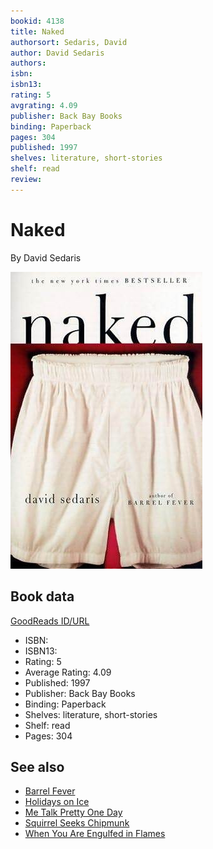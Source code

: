 ```yaml
---
bookid: 4138
title: Naked
authorsort: Sedaris, David
author: David Sedaris
authors: 
isbn: 
isbn13: 
rating: 5
avgrating: 4.09
publisher: Back Bay Books
binding: Paperback
pages: 304
published: 1997
shelves: literature, short-stories
shelf: read
review: 
---
```


# Naked

By David Sedaris

![](../../assets/bookcovers/1394178867l/4138.jpg)

## Book data

[GoodReads ID/URL](https://www.goodreads.com/book/show/4138)

- ISBN: 
- ISBN13: 
- Rating: 5
- Average Rating: 4.09
- Published: 1997
- Publisher: Back Bay Books
- Binding: Paperback
- Shelves: literature, short-stories
- Shelf: read
- Pages: 304


## See also

- [Barrel Fever](Barrel_Fever-_Stories_and_Essays.md)
- [Holidays on Ice](Holidays_on_Ice.md)
- [Me Talk Pretty One Day](Me_Talk_Pretty_One_Day.md)
- [Squirrel Seeks Chipmunk](Squirrel_Seeks_Chipmunk.md)
- [When You Are Engulfed in Flames](When_You_Are_Engulfed_in_Flames.md)
